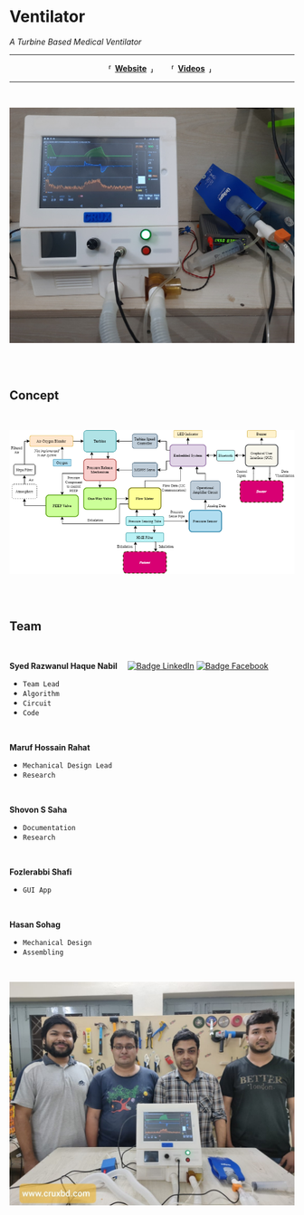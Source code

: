 
# Ventilator

*A Turbine Based Medical Ventilator*

---

<div align = 'center'>

  **⸢ [Website] ⸥**
  **⸢ [Videos] ⸥**
  
</div>

---

<br>


![Machine] 

<br>
<br>

## Concept

<br>

![Concept]

<br>
<br>

## Team

<br>

**Syed Razwanul Haque Nabil** 
[![Badge LinkedIn]][Nabil LinkedIn]
[![Badge Facebook]][Nabil Facebook]

- `Team Lead`
- `Algorithm`
- `Circuit`
- `Code`

<br>

**Maruf Hossain Rahat**

- `Mechanical Design Lead`
- `Research`

<br>

**Shovon S Saha**

- `Documentation`
- `Research`

<br>

**Fozlerabbi Shafi**

- `GUI App`

<br>

**Hasan Sohag**

- `Mechanical Design`
- `Assembling`

<br>

![Team]


<!----------------------------------------------------------------------------->

[Website]: https://www.nabilbd.com/ventilator
[Videos]: https://www.youtube.com/playlist?list=PLWOXOpFr-Z50Q3X0qPz6WNfCwyVcnYaeS 


<!----------------------------------{ Badges }--------------------------------->

[Badge Facebook]: https://img.shields.io/badge/Facebook-1877F2?style=for-the-badge&logo=facebook&logoColor=white
[Badge LinkedIn]: https://img.shields.io/badge/LinkedIn-0077B5?style=for-the-badge&logo=linkedin&logoColor=white


<!-------------------------------{ Contributors }------------------------------>

[Nabil Facebook]: https://www.fb.com/Nabilphysics
[Nabil LinkedIn]: https://www.linkedin.com/in/nabilphysics/


<!----------------------------------{ Photos }--------------------------------->

[Concept]: Project%20Gallery/system%20diagram%20of%20crux%20ventilator.png
[Machine]: Project%20Gallery/crux%20open%20source%20ventilator.jpg
[Team]: Project%20Gallery/team%20photo.jpg
